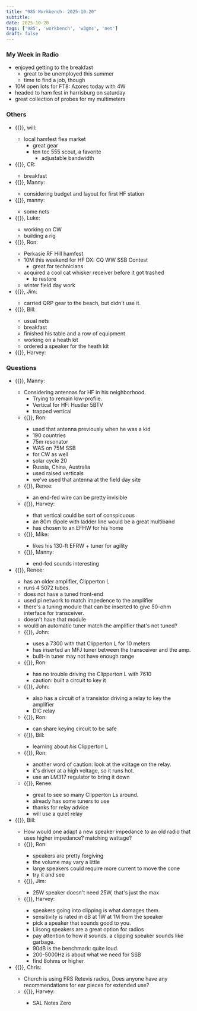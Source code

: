 ```yaml
---
title: "985 Workbench: 2025-10-20"
subtitle:
date: 2025-10-20
tags: ['985', 'workbench', 'w3gms', 'net']
draft: false
---
```


### My Week in Radio
- enjoyed getting to the breakfast
  - great to be unemployed this summer
  - time to find a job, though
- 10M open lots for FT8: Azores today with 4W
- headed to ham fest in harrisburg on saturday
- great collection of probes for my multimeters
### Others
- {{<hamlink qrz="W1RC">}}, will:
  - local hamfest flea market
    - great gear
    - ten tec 555 scout, a favorite
      - adjustable bandwidth
- {{<hamlink qrz="W3CRW">}}, CR:
  - breakfast
- {{<hamlink qrz="AC3NW">}}, Manny:
  - considering budget and layout for first HF station
- {{<hamlink qrz="WA3KFT">}}, manny:
  - some nets
- {{<hamlink qrz="KC3SCY">}}, Luke:
  - working on CW
  - building a rig
- {{<hamlink qrz="WA3VEE">}}, Ron:
  - Perkasie RF Hill hamfest
  - 10M this weekend for HF DX: CQ WW SSB Contest
    - great for technicians
  - acquired a cool cat whisker receiver before it got trashed
    - to restore
  - winter field day work
- {{<hamlink qrz="AF3Z">}}, Jim:
  - carried QRP gear to the beach, but didn't use it.
- {{<hamlink qrz="KC3OOK">}}, Bill:
  - usual nets
  - breakfast
  - finished his table and a row of equipment
  - working on a heath kit
  - ordered a speaker for the heath kit
- {{<hamlink qrz="KC3NZT">}}, Harvey:
### Questions
- {{<hamlink qrz="AC3NW">}}, Manny:
  - Considering antennas for HF in his neighborhood.
    - Trying to remain low-profile.
    - Vertical for HF: Hustler 5BTV
    - trapped vertical
  - {{<hamlink qrz="WA3VEE">}}, Ron:
    - used that antenna previously when he was a kid
    - 190 countries
    - 75m resonator
    - WAS on 75M SSB
    - for CW as well
    - solar cycle 20
    - Russia, China, Australia
    - used raised verticals
    - we've used that antenna at the field day site
  - {{<hamlink qrz="K3FS">}}, Renee:
    - an end-fed wire can be pretty invisible
  - {{<hamlink qrz="KC3NZT">}}, Harvey:
    - that vertical could be sort of conspicuous
    - an 80m dipole with ladder line would be a great multiband
    - has chosen to an EFHW for his home
  - {{<hamlink qrz="W1RC">}}, Mike:
    - likes his 130-ft EFRW + tuner for agility
  - {{<hamlink qrz="AC3NW">}}, Manny:
    - end-fed sounds interesting
- {{<hamlink qrz="K3FS">}}, Renee:
  - has an older amplifier, Clipperton L
  - runs 4 5072 tubes.
  - does not have a tuned front-end
  - used pi network to match impedence to the amplifier
  - there's a tuning module that can be inserted
    to give 50-ohm interface for transceiver.
  - doesn't have that module
  - would an automatic tuner match the amplifier that's not tuned?
  - {{<qrz WA3KFT>}}, John:
    - uses a 7300 with that Clipperton L for 10 meters
    - has inserted an MFJ tuner between the transceiver and the amp.
    - built-in tuner may not have enough range
  - {{<qrz WA3VEE>}}, Ron:
    - has no trouble driving the Clipperton L with 7610
    - caution: built a circuit to key it
  - {{<qrz WA3KFT>}}, John:
    - also has a circuit of a transistor driving a relay to key the amplifier
    - DIC relay
  - {{<qrz WA3VEE>}}, Ron:
    - can share keying circuit to be safe
  - {{<qrz KC3OOK>}}, Bill:
    - learning about _his_ Clipperton L
  - {{<qrz WA3VEE>}}, Ron:
    - another word of caution: look at the voltage on the relay.
    - it's driver at a high voltage, so it runs hot.
    - use an LM317 regulator to bring it down
  - {{<qrz K3FS>}}, Renee:
    - great to see so many Clipperton Ls around.
    - already has some tuners to use
    - thanks for relay advice
    - will use a quiet relay
- {{<qrz KC3OOK>}}, Bill:
  - How would one adapt a new speaker impedance
    to an old radio that uses higher impedance?
    matching wattage?
  - {{<qrz WA3VEE>}}, Ron:
    - speakers are pretty forgiving
    - the volume may vary a little
    - large speakers could require more current to move the cone
    - try it and see
  - {{<qrz AF3Z>}}, Jim:
    - 25W speaker doesn't need 25W, that's just the max
  - {{<qrz KC3NZT>}}, Harvey:
    - speakers going into clipping is what damages them.
    - sensitivity is rated in dB at 1W at 1M from the speaker
    - pick a speaker that sounds good to you.
    - Liisong speakers are a great option for radios
    - pay attention to how it sounds. a clipping speaker sounds like garbage.
    - 90dB is the benchmark: quite loud.
    - 200-5000Hz is about what we need for SSB
    - find 8ohms or higher
- {{<qrz KD3EMS>}}, Chris:
  - Church is using FRS Retevis radios,
    Does anyone have any recommendations for ear pieces for extended use?
  - {{<qrz KC3NZT>}}, Harvey:
    - SAL Notes Zero

<!--more-->
